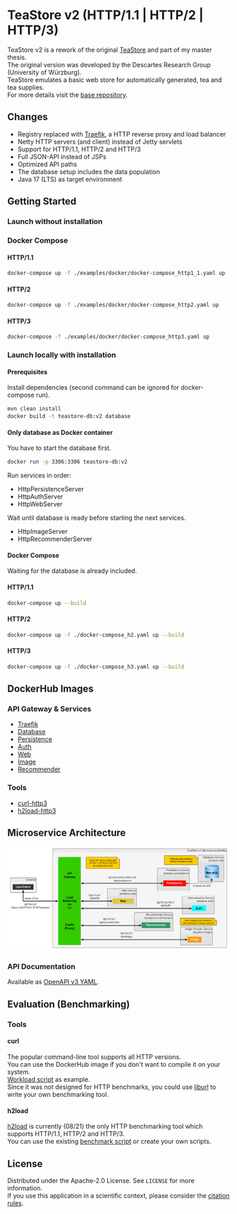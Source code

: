 # TeaStore v2 (HTTP/1.1 | HTTP/2 | HTTP/3)

TeaStore v2 is a rework of the original
[TeaStore](https://se.informatik.uni-wuerzburg.de/software-engineering-group/tools/teastore/)
and part of my master thesis.  
The original version was developed by the Descartes Research Group (University of Würzburg).  
TeaStore emulates a basic web store for automatically generated, tea and tea supplies.   
For more details visit the [base repository](https://github.com/DescartesResearch/TeaStore).

## Changes
- Registry replaced with [Traefik](https://github.com/traefik/traefik),
  a HTTP reverse proxy and load balancer
- Netty HTTP servers (and client) instead of Jetty servlets
- Support for HTTP/1.1, HTTP/2 and HTTP/3
- Full JSON-API instead of JSPs
- Optimized API paths
- The database setup includes the data population
- Java 17 (LTS) as target environment

## Getting Started
### Launch without installation
### Docker Compose
#### HTTP/1.1
 ```sh
 docker-compose up -f ./examples/docker/docker-compose_http1_1.yaml up
 ```
#### HTTP/2
 ```sh
 docker-compose up -f ./examples/docker/docker-compose_http2.yaml up
 ```
#### HTTP/3
 ```sh
docker-compose -f ./examples/docker/docker-compose_http3.yaml up
 ```

### Launch locally with installation
#### Prerequisites
Install dependencies (second command can be ignored for docker-compose run).
 ```sh
mvn clean install
docker build -t teastore-db:v2 database
 ```

#### Only database as Docker container
You have to start the database first.
 ```sh
docker run -p 3306:3306 teastore-db:v2
 ```
Run services in order:
- HttpPersistenceServer
- HttpAuthServer
- HttpWebServer

Wait until database is ready before starting the next services.

- HttpImageServer
- HttpRecommenderServer

#### Docker Compose
Waiting for the database is already included.
#### HTTP/1.1
 ```sh
 docker-compose up --build
 ```
#### HTTP/2
 ```sh
 docker-compose up -f ./docker-compose_h2.yaml up --build
 ```
#### HTTP/3
 ```sh
 docker-compose up -f ./docker-compose_h3.yaml up --build
 ```

## DockerHub Images
### API Gateway & Services
- [Traefik](https://hub.docker.com/_/traefik)
- [Database](https://hub.docker.com/r/tvsjsdock/teastore-db)
- [Persistence](https://hub.docker.com/r/tvsjsdock/teastore-persistence)
- [Auth](https://hub.docker.com/r/tvsjsdock/teastore-auth)
- [Web](https://hub.docker.com/r/tvsjsdock/teastore-web)
- [Image](https://hub.docker.com/r/tvsjsdock/teastore-image)
- [Recommender](https://hub.docker.com/r/tvsjsdock/teastore-recommender)
### Tools
- [curl-http3](https://hub.docker.com/repository/docker/tvsjsdock/curl-http3)
- [h2load-http3](https://hub.docker.com/r/tvsjsdock/h2load-http3)

## Microservice Architecture
![Microservice Architecture](api/msa-teastore-v2.png)

### API Documentation 
Available as [OpenAPI v3 YAML](api/TeaStore_v2.yaml).

## Evaluation (Benchmarking)
### Tools
#### curl
The popular command-line tool supports all HTTP versions.  
You can use the DockerHub image if you don't want to compile it on your system.  
[Workload script](examples/curl_workload.sh) as example.  
Since it was not designed for HTTP benchmarks,
you could use [liburl](https://curl.se/libcurl/) to write your own benchmarking tool.  

#### h2load
[h2load](https://github.com/nghttp2/nghttp2/tree/quic#running-h2load-against-http3-server)
is currently (08/21) the only HTTP benchmarking tool which supports HTTP/1.1,
HTTP/2 and HTTP/3.  
You can use the existing [benchmark script](examples/h2load_benchmark.sh) or
create your own scripts.

## License
Distributed under the Apache-2.0 License. See `LICENSE` for more information.  
If you use this application in a scientific context,
please consider the [citation rules](https://github.com/DescartesResearch/TeaStore#cite-us).
